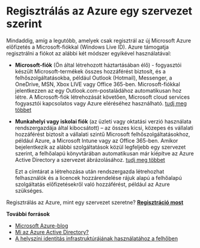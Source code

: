<properties
    pageTitle="Regisztrálás az Azure egy szervezet szerint"
    description="Megtudhatja, hogyan használhatja a munkahelyi vagy iskolai fiókját kihasználhatja a meglévő felhasználói fiókokat, házirendek, beállításainak és kiszolgáló helyszíni telepítések már rendelkezik, és a szervezet helyszíni identitás infrastruktúra és Azure Active Directory között hatékonyság javítása."
    services="active-directory"
    documentationCenter=""
    authors="markusvi"
    manager="femila"
    editor=""/>

<tags
    ms.service="active-directory"
    ms.workload="identity"
    ms.tgt_pltfrm="na"
    ms.devlang="na"
    ms.topic="article"
    ms.date="10/10/2016"
    ms.author="markvi"/>


# <a name="sign-up-for-azure-as-an-organization"></a>Regisztrálás az Azure egy szervezet szerint

Mindaddig, amíg a legutóbb, amelyek csak regisztrál az új Microsoft Azure előfizetés a Microsoft-fiókkal (Windows Live ID). Azure támogatja regisztrálni a fiókot az alábbi két módszer egyikével használatával:

* **Microsoft-fiók** (Ön által létrehozott háztartásában élő) - fogyasztói készült Microsoft-termékek összes hozzáférést biztosít, és a felhőszolgáltatásokba, például Outlook (Hotmail), Messenger, a OneDrive, MSN, Xbox LIVE vagy Office 365-ben. Microsoft-fiókkal jelentkezzen az egy Outlook.com-postaládához automatikusan hoz létre. A Microsoft-fiók létrehozását követően, Microsoft cloud services fogyasztói kapcsolatos vagy Azure eléréséhez használható. [tudj meg többet](http://www.microsoft.com/account/default.aspx)

* **Munkahelyi vagy iskolai fiók** (az üzleti vagy oktatási verzió használata rendszergazdája által kibocsátott) – az összes kicsi, közepes és vállalati hozzáférést biztosít a vállalati szintű Microsoft felhőszolgáltatásokhoz, például Azure, a Microsoft Intune vagy az Office 365-ben. Amikor bejelentkezik az alábbi szolgáltatások közül legfeljebb egy szervezet szerint, a felhőalapú könyvtárában automatikusan már kiépítve az Azure Active Directory a szervezet ábrázolásához. [tudj meg többet](active-directory-administer.md)

    Ezt a címtárat a létrehozása után rendszergazda létrehozhat felhasználók és a licencek hozzárendelése rájuk alapú a felhőalapú szolgáltatás előfizetésekről való hozzáférést, például az Azure szükséges.

Regisztrálás az Azure, mint egy szervezet szeretne? [**Regisztráció most**](https://azure.microsoft.com/pricing/purchase-options/)

**További források**

* [Microsoft Azure-blog](https://azure.microsoft.com/blog/)
* [Mi az Azure Active Directory?](active-directory-whatis.md)
* [A helyszíni identitás infrastruktúrájának használatához a felhőben](active-directory-aadconnect.md)
